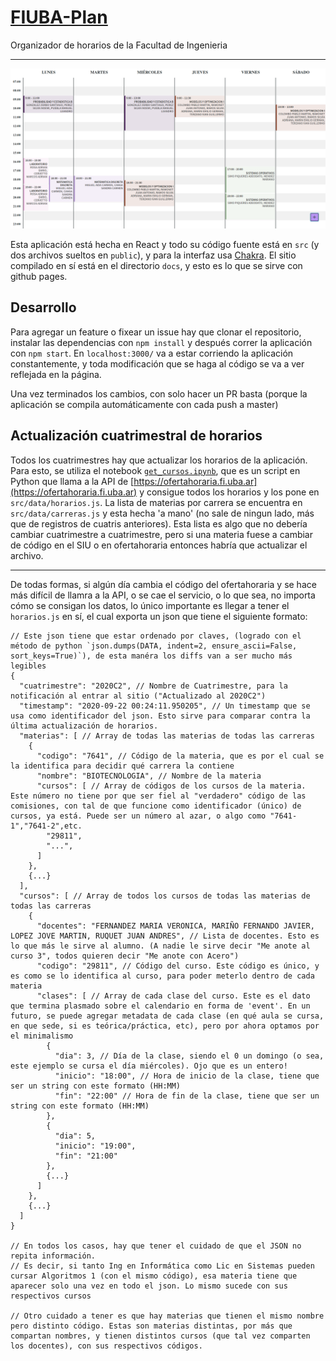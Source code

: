 # [FIUBA-Plan](https://fdelmazo.github.io/FIUBA-Plan/)

Organizador de horarios de la Facultad de Ingenieria

---

![](public/fplan.png)

Esta aplicación está hecha en React y todo su código fuente está en `src` (y dos archivos sueltos en `public`), y para la interfaz usa [Chakra](https://chakra-ui.com/). El sitio compilado en sí está en el directorio `docs`, y esto es lo que se sirve con github pages.

## Desarrollo

Para agregar un feature o fixear un issue hay que clonar el repositorio, instalar las dependencias con `npm install` y después correr la aplicación con `npm start`. En `localhost:3000/` va a estar corriendo la aplicación constantemente, y toda modificación que se haga al código se va a ver reflejada en la página.

Una vez terminados los cambios, con solo hacer un PR basta (porque la aplicación se compila automáticamente con cada push a master)

## Actualización cuatrimestral de horarios

Todos los cuatrimestres hay que actualizar los horarios de la aplicación. Para esto, se utiliza el notebook [`get_cursos.ipynb`](get_cursos.ipynb), que es un script en Python que llama a la API de [https://ofertahoraria.fi.uba.ar](https://ofertahoraria.fi.uba.ar) y consigue todos los horarios y los pone en `src/data/horarios.js`. La lista de materias por carrera se encuentra en `src/data/carreras.js` y esta hecha 'a mano' (no sale de ningun lado, más que de registros de cuatris anteriores). Esta lista es algo que no debería cambiar cuatrimestre a cuatrimestre, pero si una materia fuese a cambiar de código en el SIU o en ofertahoraria entonces habría que actualizar el archivo.

---

De todas formas, si algún día cambia el código del ofertahoraria y se hace más difícil de llamra a la API, o se cae el servicio, o lo que sea, no importa cómo se consigan los datos, lo único importante es llegar a tener el `horarios.js` en sí, el cual exporta un json que tiene el siguiente formato:

```jsonc
// Este json tiene que estar ordenado por claves, (logrado con el método de python `json.dumps(DATA, indent=2, ensure_ascii=False, sort_keys=True)`), de esta manéra los diffs van a ser mucho más legibles 
{
  "cuatrimestre": "2020C2", // Nombre de Cuatrimestre, para la notificación al entrar al sitio ("Actualizado al 2020C2")
  "timestamp": "2020-09-22 00:24:11.950205", // Un timestamp que se usa como identificador del json. Esto sirve para comparar contra la última actualización de horarios.
  "materias": [ // Array de todas las materias de todas las carreras
    {
      "codigo": "7641", // Código de la materia, que es por el cual se la identifica para decidir qué carrera la contiene
      "nombre": "BIOTECNOLOGIA", // Nombre de la materia
      "cursos": [ // Array de códigos de los cursos de la materia. Este número no tiene por que ser fiel al "verdadero" código de las comisiones, con tal de que funcione como identificador (único) de cursos, ya está. Puede ser un número al azar, o algo como "7641-1","7641-2",etc.
        "29811",
        "...",
      ]
    },
    {...}
  ],
  "cursos": [ // Array de todos los cursos de todas las materias de todas las carreras
    {
      "docentes": "FERNANDEZ MARIA VERONICA, MARIÑO FERNANDO JAVIER, LOPEZ JOVE MARTIN, RUQUET JUAN ANDRES", // Lista de docentes. Esto es lo que más le sirve al alumno. (A nadie le sirve decir "Me anote al curso 3", todos quieren decir "Me anote con Acero")
      "codigo": "29811", // Código del curso. Este código es único, y es como se lo identifica al curso, para poder meterlo dentro de cada materia
      "clases": [ // Array de cada clase del curso. Este es el dato que termina plasmado sobre el calendario en forma de 'event'. En un futuro, se puede agregar metadata de cada clase (en qué aula se cursa, en que sede, si es teórica/práctica, etc), pero por ahora optamos por el minimalismo
        {
          "dia": 3, // Día de la clase, siendo el 0 un domingo (o sea, este ejemplo se cursa el día miércoles). Ojo que es un entero!
          "inicio": "18:00", // Hora de inicio de la clase, tiene que ser un string con este formato (HH:MM)
          "fin": "22:00" // Hora de fin de la clase, tiene que ser un string con este formato (HH:MM)
        },
        {
          "dia": 5,
          "inicio": "19:00",
          "fin": "21:00"
        },
        {...}
      ]
    },
    {...}
  ]
}

// En todos los casos, hay que tener el cuidado de que el JSON no repita información.
// Es decir, si tanto Ing en Informática como Lic en Sistemas pueden cursar Algoritmos 1 (con el mismo código), esa materia tiene que aparecer solo una vez en todo el json. Lo mismo sucede con sus respectivos cursos

// Otro cuidado a tener es que hay materias que tienen el mismo nombre pero distinto código. Estas son materias distintas, por más que compartan nombres, y tienen distintos cursos (que tal vez comparten los docentes), con sus respectivos códigos.
```
